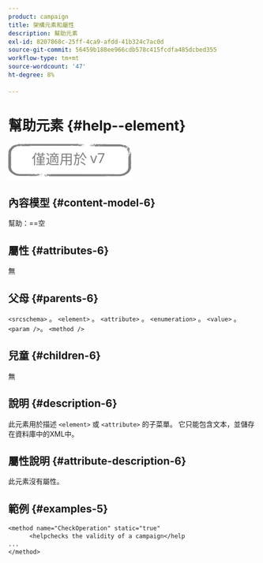 ```yaml
---
product: campaign
title: 架構元素和屬性
description: 幫助元素
exl-id: 8207868c-25ff-4ca9-afdd-41b324c7ac0d
source-git-commit: 56459b188ee966cdb578c415fcdfa485dcbed355
workflow-type: tm+mt
source-wordcount: '47'
ht-degree: 8%

---
```


# 幫助元素 {#help--element}

![](../../../assets/v7-only.svg)

## 內容模型 {#content-model-6}

幫助：==空

## 屬性 {#attributes-6}

無

## 父母 {#parents-6}

`<srcschema>`  。  `<element>`   。   `<attribute>`    。    `<enumeration>`     。     `<value>`      。     `<param />`。      `<method />`

## 兒童 {#children-6}

無

## 說明 {#description-6}

此元素用於描述 `<element>`  或  `<attribute>`   的子菜單。 它只能包含文本，並儲存在資料庫中的XML中。

## 屬性說明 {#attribute-description-6}

此元素沒有屬性。

## 範例 {#examples-5}

```
<method name="CheckOperation" static="true"
      <helpchecks the validity of a campaign</help
...
</method> 
```
